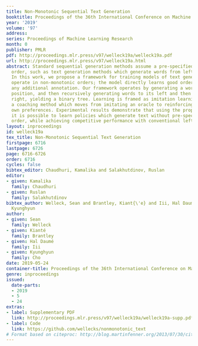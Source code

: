 ```yaml
---
title: Non-Monotonic Sequential Text Generation
booktitle: Proceedings of the 36th International Conference on Machine Learning
year: '2019'
volume: '97'
address: 
series: Proceedings of Machine Learning Research
month: 0
publisher: PMLR
pdf: http://proceedings.mlr.press/v97/welleck19a/welleck19a.pdf
url: http://proceedings.mlr.press/v97/welleck19a.html
abstract: Standard sequential generation methods assume a pre-specified generation
  order, such as text generation methods which generate words from left to right.
  In this work, we propose a framework for training models of text generation that
  operate in non-monotonic orders; the model directly learns good orders, without
  any additional annotation. Our framework operates by generating a word at an arbitrary
  position, and then recursively generating words to its left and then words to its
  right, yielding a binary tree. Learning is framed as imitation learning, including
  a coaching method which moves from imitating an oracle to reinforcing the policy’s
  own preferences. Experimental results demonstrate that using the proposed method,
  it is possible to learn policies which generate text without pre-specifying a generation
  order, while achieving competitive performance with conventional left-to-right generation.
layout: inproceedings
id: welleck19a
tex_title: Non-Monotonic Sequential Text Generation
firstpage: 6716
lastpage: 6726
page: 6716-6726
order: 6716
cycles: false
bibtex_editor: Chaudhuri, Kamalika and Salakhutdinov, Ruslan
editor:
- given: Kamalika
  family: Chaudhuri
- given: Ruslan
  family: Salakhutdinov
bibtex_author: Welleck, Sean and Brantley, Kiant{\'e} and Iii, Hal Daum{\'e} and Cho,
  Kyunghyun
author:
- given: Sean
  family: Welleck
- given: Kianté
  family: Brantley
- given: Hal Daumé
  family: Iii
- given: Kyunghyun
  family: Cho
date: 2019-05-24
container-title: Proceedings of the 36th International Conference on Machine Learning
genre: inproceedings
issued:
  date-parts:
  - 2019
  - 5
  - 24
extras:
- label: Supplementary PDF
  link: http://proceedings.mlr.press/v97/welleck19a/welleck19a-supp.pdf
- label: Code
  link: https://github.com/wellecks/nonmonotonic_text
# Format based on citeproc: http://blog.martinfenner.org/2013/07/30/citeproc-yaml-for-bibliographies/
---
```

